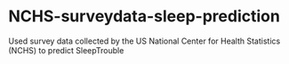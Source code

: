 # NCHS-surveydata-sleep-prediction
Used survey data collected by the US National Center for Health Statistics (NCHS) to predict SleepTrouble
